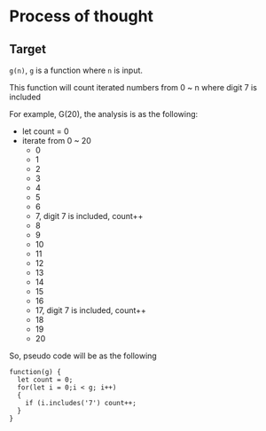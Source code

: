 # Process of thought
## Target
`g(n)`, `g` is a function where `n` is input.

This function will count iterated numbers from 0 ~ n where digit 7 is included 

For example, G(20), the analysis is as the following:
* let count = 0
* iterate from 0 ~ 20
  * 0
  * 1
  * 2
  * 3
  * 4
  * 5
  * 6
  * 7,  digit 7 is included, count++ 
  * 8
  * 9
  * 10
  * 11
  * 12
  * 13
  * 14
  * 15
  * 16
  * 17,  digit 7 is included, count++ 
  * 18
  * 19
  * 20

So, pseudo code will be as the following
```
function(g) {
  let count = 0;
  for(let i = 0;i < g; i++)
  {
    if (i.includes('7') count++;
  }
}
```
